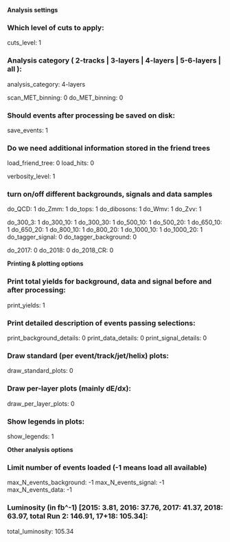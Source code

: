 **Analysis settings**

### Which level of cuts to apply:
cuts_level: 1

### Analysis category ( 2-tracks | 3-layers | 4-layers | 5-6-layers | all ):
analysis_category:  4-layers

scan_MET_binning: 0
do_MET_binning: 0

### Should events after processing be saved on disk:
save_events:  1

### Do we need additional information stored in the friend trees
load_friend_tree: 0
load_hits:             0

verbosity_level: 1

### turn on/off different backgrounds, signals and data samples
do_QCD:         1
do_Zmm:         1
do_tops:          1
do_dibosons:   1
do_Wmv:         1
do_Zvv:           1

do_300_3:       1
do_300_10:     1
do_300_30:     1
do_500_10:     1
do_500_20:     1
do_650_10:     1
do_650_20:     1
do_800_10:     1
do_800_20:     1
do_1000_10:   1
do_1000_20:   1
do_tagger_signal:             0
do_tagger_background:   0

do_2017:         0
do_2018:         0
do_2018_CR:  0

**Printing & plotting options**

### Print total yields for background, data and signal before and after processing:
print_yields: 1

### Print detailed description of events passing selections:
print_background_details: 0
print_data_details: 0
print_signal_details: 0

### Draw standard (per event/track/jet/helix) plots:
draw_standard_plots:  0

### Draw per-layer plots (mainly dE/dx):
draw_per_layer_plots: 0

### Show legends in plots:
show_legends: 1

**Other analysis options**

### Limit number of events loaded (-1 means load all available)
max_N_events_background:  -1
max_N_events_signal: -1
max_N_events_data:  -1



### Luminosity (in fb^-1) [2015: 3.81, 2016: 37.76, 2017: 41.37, 2018: 63.97, total Run 2: 146.91, 17+18: 105.34]:
total_luminosity: 105.34
